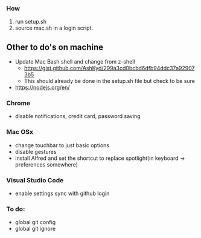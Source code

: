 ### How
1. run setup.sh
2. source mac.sh in a login script.

## Other to do's on machine

*  Update Mac Bash shell and change from z-shell
   * https://gist.github.com/AshKyd/299a3cd0bcbd6dfb94ddc37a929073b5
   * This should already be done in the setup.sh file but check to be sure
* https://nodejs.org/en/

### Chrome
* disable notifications, credit card, password saving

### Mac OSx
* change touchbar to just basic options
* disable gestures
* install Alfred and set the shortcut to replace spotlight(in keyboard -> preferences somewhere)


### Visual Studio Code
* enable settings sync with github login


### To do:
* global git config
* global git ignore
